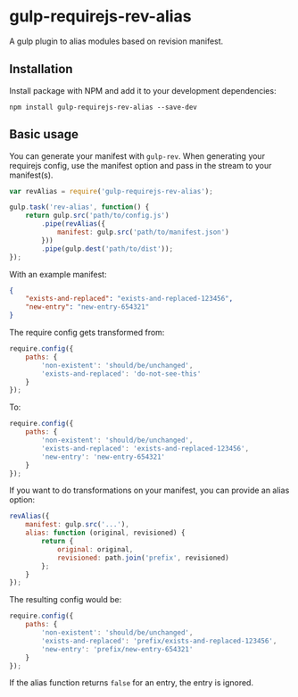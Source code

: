 # gulp-requirejs-rev-alias

A gulp plugin to alias modules based on revision manifest.

## Installation

Install package with NPM and add it to your development dependencies:

`npm install gulp-requirejs-rev-alias --save-dev`

## Basic usage

You can generate your manifest with `gulp-rev`. When generating your requirejs config, use the manifest option and pass in the stream to your manifest(s).

```js
var revAlias = require('gulp-requirejs-rev-alias');

gulp.task('rev-alias', function() {
    return gulp.src('path/to/config.js')
        .pipe(revAlias({
            manifest: gulp.src('path/to/manifest.json')
        }))
        .pipe(gulp.dest('path/to/dist'));
});
```

With an example manifest:

```json
{
    "exists-and-replaced": "exists-and-replaced-123456",
    "new-entry": "new-entry-654321"
}
```

The require config gets transformed from:

```js
require.config({
    paths: {
        'non-existent': 'should/be/unchanged',
        'exists-and-replaced': 'do-not-see-this'
    }
});
```

To:

```js
require.config({
    paths: {
        'non-existent': 'should/be/unchanged',
        'exists-and-replaced': 'exists-and-replaced-123456',
        'new-entry': 'new-entry-654321'
    }
});
```

If you want to do transformations on your manifest, you can provide an alias option:

```js
revAlias({
    manifest: gulp.src('...'),
    alias: function (original, revisioned) {
        return {
            original: original,
            revisioned: path.join('prefix', revisioned)
        };
    }
});
```

The resulting config would be:

```js
require.config({
    paths: {
        'non-existent': 'should/be/unchanged',
        'exists-and-replaced': 'prefix/exists-and-replaced-123456',
        'new-entry': 'prefix/new-entry-654321'
    }
});
```

If the alias function returns `false` for an entry, the entry is ignored.

